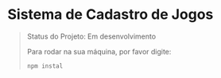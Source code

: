 <h1>Sistema de Cadastro de Jogos</h1>

>Status do Projeto: Em desenvolvimento
>
>Para rodar na sua máquina, por favor digite:
>
>```
>npm instal
>```

